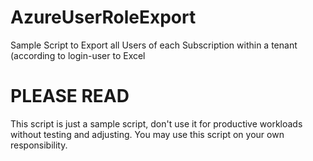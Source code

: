 # AzureUserRoleExport
Sample Script to Export all Users of each Subscription within a tenant (according to login-user to Excel

# PLEASE READ # 

This script is just a sample script, don't use it for productive workloads without testing and adjusting. You may use this script on your own responsibility.
